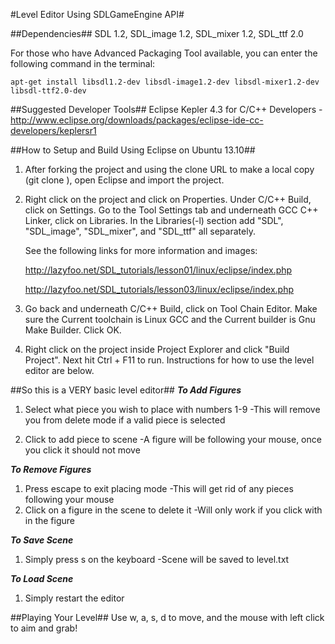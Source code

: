 #Level Editor Using SDLGameEngine API#

##Dependencies##
SDL 1.2, SDL_image 1.2, SDL_mixer 1.2, SDL_ttf 2.0

For those who have Advanced Packaging Tool available, you can enter the following command in the terminal:
    
    apt-get install libsdl1.2-dev libsdl-image1.2-dev libsdl-mixer1.2-dev libsdl-ttf2.0-dev

##Suggested Developer Tools##
Eclipse Kepler 4.3 for C/C++ Developers - http://www.eclipse.org/downloads/packages/eclipse-ide-cc-developers/keplersr1

##How to Setup and Build Using Eclipse on Ubuntu 13.10##
1. After forking the project and using the clone URL to make a local copy (git clone <clone URL>), open Eclipse and import the project.

2. Right click on the project and click on Properties. Under C/C++ Build, click on Settings. Go to the Tool Settings tab and underneath GCC C++ Linker, click on Libraries. In the Libraries(-l) section add "SDL", "SDL_image", "SDL_mixer", and "SDL_ttf" all separately.

   See the following links for more information and images:

   http://lazyfoo.net/SDL_tutorials/lesson01/linux/eclipse/index.php

   http://lazyfoo.net/SDL_tutorials/lesson03/linux/eclipse/index.php

3. Go back and underneath C/C++ Build, click on Tool Chain Editor. Make sure the Current toolchain is Linux GCC and the Current builder is Gnu Make Builder. Click OK.

4. Right click on the project inside Project Explorer and click "Build Project". Next hit Ctrl + F11 to run. Instructions for how to use the level editor are below.

##So this is a VERY basic level editor## 
***_To Add Figures_***

1. Select what piece you wish to place with numbers 1-9
	-This will remove you from delete mode if a valid piece is selected

2. Click to add piece to scene
	-A figure will be following your mouse, once you click it should not move

***_To Remove Figures_***

1. Press escape to exit placing mode 
	-This will get rid of any pieces following your mouse
2. Click on a figure in the scene to delete it
	-Will only work if you click with in the figure

***_To Save Scene_***

1. Simply press s on the keyboard
	-Scene will be saved to level.txt

***_To Load Scene_***

1. Simply restart the editor

##Playing Your Level##
Use w, a, s, d to move, and the mouse with left click to aim and grab!
